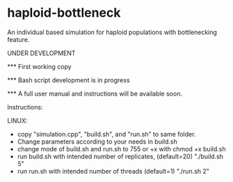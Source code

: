 # haploid-bottleneck
An individual based simulation for haploid populations with bottlenecking feature. 

UNDER DEVELOPMENT

*** First working copy

*** Bash script development is in progress

*** A full user manual and instructions will be available soon. 

Instructions:

LINUX:

- copy "simulation.cpp", "build.sh", and "run.sh" to same folder. 
- Change parameters according to your needs in build.sh
- change mode of build.sh and run.sh to 755 or +x with chmod +x build.sh
- run build.sh with intended number of replicates, (default=20)  "./build.sh 5"
- run run.sh with intended number of threads (default=1) "./run.sh 2"
